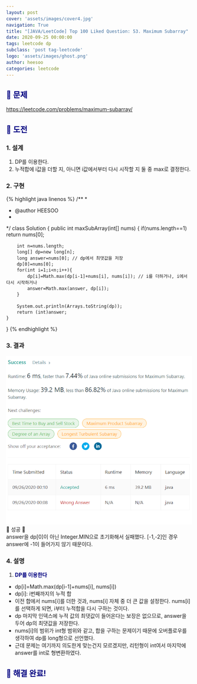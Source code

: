 ```yaml
---
layout: post
cover: 'assets/images/cover4.jpg'
navigation: True
title: "[JAVA/LeetCode] Top 100 Liked Question: 53. Maximum Subarray"
date: 2020-09-25 00:00:00
tags: leetcode dp
subclass: 'post tag-leetcode'
logo: 'assets/images/ghost.png'
author: heesoo
categories: leetcode
---
```

## <span style="color:navy">👀 문제</span>
<https://leetcode.com/problems/maximum-subarray/>

## <span style="color:navy">👊 도전</span>

### 1. 설계
1. DP를 이용한다.
2. 누적합에 i값을 더할 지, 아니면 i값에서부터 다시 시작할 지 둘 중 max로 결정한다.

### 2. 구현 
{% highlight java linenos %}
/**
 *
 * @author HEESOO
 *
 */
class Solution {
    public int maxSubArray(int[] nums) {
        if(nums.length==1) return nums[0];
        
        int n=nums.length;
        long[] dp=new long[n];
        long answer=nums[0]; // dp에서 최댓값을 저장
        dp[0]=nums[0];
        for(int i=1;i<n;i++){
            dp[i]=Math.max(dp[i-1]+nums[i], nums[i]); // i를 더하거나, i에서 다시 시작하거나
            answer=Math.max(answer, dp[i]);
        }
        
        System.out.println(Arrays.toString(dp));
        return (int)answer;
    }
}
{% endhighlight %}

### 3. 결과
![실행결과](./assets/images/200925_6.PNG)
🤟 성공 🤟   
answer을 dp[0]이 아닌 Integer.MIN으로 초기화해서 실패했다. [-1,-2]인 경우 answer에 -1이 들어가지 않기 때문이다.

### 4. 설명
1. **<span style="color:navy">DP를 이용한다</span>**
- dp[i]=Math.max(dp[i-1]+nums[i], nums[i])
- dp[i]: i번째까지의 누적 합
- 이전 합에서 nums[i]를 더한 것과, nums[i] 자체 중 더 큰 값을 설정한다. nums[i]를 선택하게 되면, i부터 누적합을 다시 구하는 것이다.
- dp 마지막 인덱스에 누적 값의 최댓값이 들어온다는 보장은 없으므로, answer을 두어 dp의 최댓값을 저장한다.
- nums[i]의 범위가 int형 범위와 같고, 합을 구하는 문제이기 때문에 오버플로우를 생각하여 dp를 long형으로 선언했다.
- 근데 문제는 여기까지 의도한게 맞는건지 모르겠지만, 리턴형이 int여서 마지막에 answer를 int로 형변환하였다.


  
## <span style="color:navy">👏 해결 완료!</span>

